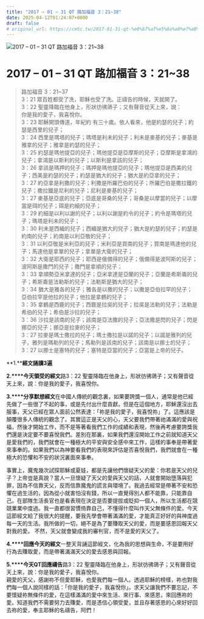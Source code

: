 ```yaml
---
title: "2017 – 01 – 31 QT 路加福音 3：21~38"
date: 2025-04-12T01:24:07+0800
draft: false
# original_url: https://cmtc.tw/2017-01-31-qt-%e8%b7%af%e5%8a%a0%e7%a6%8f%e9%9f%b33%ef%bc%9a2138
---
```


![2017 – 01 – 31 QT 路加福音 3：21\~38](/images/qt.jpg   "2017 – 01 – 31 QT 路加福音 3：21\~38")

# 2017 – 01 – 31 QT 路加福音 3：21\~38

> 路加福音 3：21\~37  
> 3：21 眾百姓都受了洗，耶穌也受了洗。正禱告的時候，天就開了。  
> 3：22 聖靈降臨在他身上，形狀彷彿鴿子；又有聲音從天上來，說：  
> 你是我的愛子，我喜悅你。  
> 3：23 耶穌開頭傳道，年紀約 有三十歲。依人看來，他是約瑟的兒子；約瑟是西里的兒子；  
> 3：24 西里是瑪塔的兒子；瑪塔是利未的兒子；利未是麥基的兒子；麥基是雅拿的兒子；雅拿是約瑟的兒子；  
> 3：25 約瑟是瑪他提亞的兒子；瑪他提亞是亞摩斯的兒子；亞摩斯是拿鴻的兒子；拿鴻是以斯利的兒子；以斯利是拿該的兒子；  
> 3：26 拿該是瑪押的兒子；瑪押是瑪他提亞的兒子；瑪他提亞是西美的兒子；西美是約瑟的兒子；約瑟是猶大的兒子；猶大是約亞拿的兒子；  
> 3：27 約亞拿是利撒的兒子；利撒是所羅巴伯的兒子；所羅巴伯是撒拉鐵的兒子；撒拉鐵是尼利的兒子；尼利是麥基的兒子；  
> 3：27 麥基是亞底的兒子；亞底是哥桑的兒子；哥桑是以摩當的兒子；以摩當是珥的兒子；珥是約細的兒子；  
> 3：29 約細是以利以謝的兒子；以利以謝是約令的兒子；約令是瑪塔的兒子；瑪塔是利未的兒子；  
> 3：30 利未是西緬的兒子；西緬是猶大的兒子；猶大是約瑟的兒子；約瑟是約南的兒子；約南是以利亞敬的兒子；  
> 3：31 以利亞敬是米利亞的兒子；米利亞是買南的兒子；買南是瑪達他的兒子；馬達他是拿單的兒子；拿單是大衛的兒子；  
> 3：32 大衛是耶西的兒子；耶西是俄備得的兒子；俄備得是波阿斯的兒子；波阿斯是撒門的兒子；撒門是拿順的兒子；  
> 3：33 拿順勢亞米拿達的兒子；亞米拿達是亞蘭的兒子；亞蘭是希斯崙的兒子；希斯崙是法勒斯的兒子；法勒斯是猶大的兒子；  
> 3：34 猶大是雅各的兒子；雅各是以撒的兒子；以撒是亞伯拉罕的兒子；亞伯拉罕是他拉的兒子；他拉是拿鶴的兒子；  
> 3：35 拿鶴是西鹿的兒子；西鹿是拉吳的兒子；拉吳是法勒的兒子；法勒是希伯的兒子；希伯是沙拉的兒子；  
> 3：36 沙拉是該南的兒子；該南是亞法撒的兒子；亞法撒是閃的兒子；閃是挪亞的兒子；挪亞是拉麥的兒子；  
> 3：27 拉麥是瑪士撒拉的兒子；瑪士撒拉是以諾的兒子；以諾是雅列的兒子，雅列是瑪勒列的兒子；馬勒列是該南的兒子；該南是以挪士的兒子；  
> 3：27 以挪士是塞特的兒子；塞特是亞當的兒子；亞當是上帝的兒子。

**1.****經文誦讀3遍**

**2.****今天領受的經文**路3：22 聖靈降臨在他身上，形狀彷彿鴿子；又有聲音從天上來，說：你是我的愛子，我喜悅你。

**3.****分享默想經文**在中國人傳統的觀念裏，如果要誇獎一個人，通常是他已經先做了一些很了不起的事，或是先付出什麼貢獻。但是在這個地方，耶穌還沒出去服事，天父已經在眾人面前公然表達：「祢是我的愛子，我喜悅祢」了。這應該是顛覆很多人傳統的觀念了。其實這正是天父的心，天父要我們帶著祂滿滿的愛與祝福，然後才開始工作，而不是等著看我們工作的成績和表現，然後再考慮要誇獎我們還是決定要不要喜悅我們。差別在那裏，如果我們還沒開始工作之前就知道天父是愛我們的，我們就會在一種極大的平安與安全感中來工作，這樣的事奉是帶著愛來事奉的。如果我們以為神要看我們的表現來評估是否喜悅我們，我們就會在一種極大的恐懼和不安的狀況裏面來事奉。

事實上，魔鬼幾次試探耶穌或夏娃，都是先讓他們懷疑天父的愛：你若是天父的兒子？上帝豈是真說？當人一旦懷疑了天父的愛與天父的話，人就會開始墮落與犯罪，因為不信靠天父，反而信靠魔鬼的謊言與環境了。我過去經常是帶著不安和恐懼在過生活的，因為從小就害怕沒有錢，所以一直覺得別人都不能靠，只能靠自己。在部隊生活長官也是看表現在決定是否要提拔或貶抑一個人，所以生活都在競競業業中度過。我一直都很習慣倚靠自己，不懂得什麼叫作天父無條件的愛。今天這節經文給了我很大的提醒，要我先學會帶著滿滿的愛，才能真正好好的與神度過每一天的生活。我所做的一切，絕不是為了要賺取天父的愛，而是要感恩回報天父對我的愛。 不然，天父就會變成我的審判官，而不是愛的天父了。

**4.****回應今天的經文**一整天背誦這節經文，化為我的思想與生命，不是要用好行為去賺取愛，而是帶著滿滿天父的愛去感恩與回報。

**5.****今天QT回應禱告**路3：22 聖靈降臨在他身上，形狀彷彿鴿子；又有聲音從天上來，說：你是我的愛子，我喜悅你。  
親愛的天父，感謝祢不但愛耶穌，也愛我們每一個人。透過耶穌的榜樣，祢也對我們每一個人說同樣的話：「你是我的愛子，我喜悅你」。求天父讓我們不要忘記，不要懷疑祢無條件的愛，在這樣滿滿的愛中來生活、來行事、來感恩，來回應祢的愛。知道我們不需要努力去賺愛，而是憑信心領受愛，並且存著感恩的心來好好回去祢的愛，奉主耶穌的名禱告，阿們！